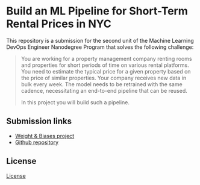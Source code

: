 # Build an ML Pipeline for Short-Term Rental Prices in NYC
This repository is a submission for the second unit of the Machine Learning DevOps Engineer Nanodegree Program that solves the following challenge:

> You are working for a property management company renting rooms and properties for short periods of 
> time on various rental platforms. You need to estimate the typical price for a given property based 
> on the price of similar properties. Your company receives new data in bulk every week. The model needs 
> to be retrained with the same cadence, necessitating an end-to-end pipeline that can be reused.
> 
> In this project you will build such a pipeline.


## Submission links

- [Weight & Biases project](https://wandb.ai/iveiras/nyc_airbnb)
- [Github repository](https://github.com/iveiras/nd0821-c2-build-model-workflow-starter)


## License

[License](LICENSE.txt)
